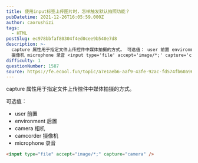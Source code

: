 ```yaml
---
title: 使用input标签上传图片时，怎样触发默认拍照功能？
pubDatetime: 2021-12-26T16:05:59.000Z
author: caorushizi
tags:
  - HTML
postSlug: ec978bbfaf80304f4ed0cee9b540e7d8
description: >-
  capture 属性用于指定文件上传控件中媒体拍摄的方式。 可选值： user 前置 environment 后置 camera 相机 camcorder
  摄像机 microphone 录音 <input type='file' accept='image/*;' capture='camera'>
difficulty: 1
questionNumber: 1587
source: https://fe.ecool.fun/topic/a7e1aeb6-aaf9-43fe-92ac-fd574fb60a96
---
```


capture 属性用于指定文件上传控件中媒体拍摄的方式。

可选值：

- user 前置
- environment 后置
- camera 相机
- camcorder 摄像机
- microphone 录音

```html
<input type="file" accept="image/*;" capture="camera" />
```
